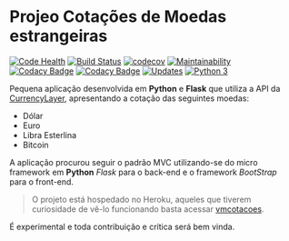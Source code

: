 # Projeo Cotações de Moedas estrangeiras

[![Code Health](https://landscape.io/github/Riverfount/Cotacoes/master/landscape.svg?style=flat)](https://landscape.io/github/Riverfount/Cotacoes/master)
[![Build Status](https://travis-ci.org/Riverfount/Cotacoes.svg?branch=master)](https://travis-ci.org/Riverfount/Cotacoes)
[![codecov](https://codecov.io/gh/Riverfount/Cotacoes/branch/master/graph/badge.svg)](https://codecov.io/gh/Riverfount/Cotacoes)
[![Maintainability](https://api.codeclimate.com/v1/badges/5dc6e994c4813bd8946f/maintainability)](https://codeclimate.com/github/Riverfount/Cotacoes/maintainability)
[![Codacy Badge](https://api.codacy.com/project/badge/Grade/aeabe94b3f00485e89fe06e2a205649c)](https://www.codacy.com/app/Riverfount/Cotacoes?utm_source=github.com&amp;utm_medium=referral&amp;utm_content=Riverfount/Cotacoes&amp;utm_campaign=Badge_Grade)
[![Codacy Badge](https://api.codacy.com/project/badge/Coverage/aeabe94b3f00485e89fe06e2a205649c)](https://www.codacy.com/app/Riverfount/Cotacoes?utm_source=github.com&utm_medium=referral&utm_content=Riverfount/Cotacoes&utm_campaign=Badge_Coverage)
[![Updates](https://pyup.io/repos/github/Riverfount/Cotacoes/shield.svg)](https://pyup.io/repos/github/Riverfount/Cotacoes/)
[![Python 3](https://pyup.io/repos/github/Riverfount/Cotacoes/python-3-shield.svg)](https://pyup.io/repos/github/Riverfount/Cotacoes/)



Pequena aplicação desenvolvida em **Python** e **Flask** que utiliza a API da [CurrencyLayer](https://currencylayer.com/), apresentando a cotação das
seguintes moedas:

- Dólar
- Euro
- Libra Esterlina
- Bitcoin

A aplicação procurou seguir o padrão MVC utilizando-se do micro framework em 
**Python** _Flask_ para o back-end e o framework _BootStrap_ para o front-end.

>O projeto está hospedado no Heroku, aqueles que tiverem curiosidade de vê-lo
funcionando basta acessar [vmcotacoes](https://vmcotacoes.herokuapp.com/).

É experimental e toda contribuição e crítica será bem vinda.
